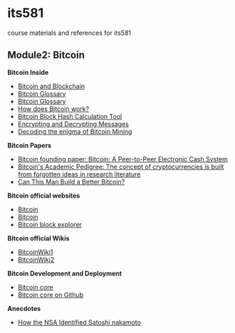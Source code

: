 # its581
course materials and references for its581

## Module2: Bitcoin

__Bitcoin Inside__

  * [Bitcoin and Blockchain](https://www.handsonsecurity.net/resources.html)
  * [Bitcoin Glossary](https://developer.bitcoin.org/glossary)
  * [Bitcoin Glossary](https://sci.smithandcrown.com/glossary)
  * [How does Bitcoin work?](https://bitcoin.org/en/how-it-works)
  * [Bitcoin Block Hash Calculation Tool](https://cse.buffalo.edu/blockchain/blockhash.html)
  * [Encrypting and Decrypting Messages](https://cse.buffalo.edu/blockchain/encryption.html)
  * [Decoding the enigma of Bitcoin Mining](https://medium.com/all-things-ledger/decoding-the-enigma-of-bitcoin-mining-f8b2697bc4e2)
  
__Bitcoin Papers__

  * [Bitcoin founding paper: Bitcoin: A Peer-to-Peer Electronic Cash System](https://bitcoin.org/bitcoin\.pdf)
  * [Bitcoin's Academic Pedigree: The concept of cryptocurrencies is built from forgotten ideas in research literature](https://queue.acm.org/detail.cfm?id=3136559)
  * [Can This Man Build a Better Bitcoin?](https://finance.yahoo.com/news/man-build-better-bitcoin-113009644.html)

  

__Bitcoin official websites__
  
  * [Bitcoin](https://www.bitcoin.com/)
  * [Bitcoin](https://bitcoin.org/en/)
  * [Bitcoin block explorer](https://blockstream.info/)  

__Bitcoin official Wikis__

  * [BitcoinWiki1](https://en.bitcoinwiki.org/wiki/Main\_Page)
  * [BitcoinWiki2](https://en.bitcoin.it/wiki/Main\_Page)  

__Bitcoin Development and Deployment__
  
  * [Bitcoin core](https://bitcoincore.org/)
  * [Bitcoin core on Github](https://github.com/bitcoin/bitcoin)  

__Anecdotes__
  * [How the NSA Identified Satoshi nakamoto](https://cacm.acm.org/careers/220610-how-the-nsa-identified-satoshinakamoto/fulltext)
